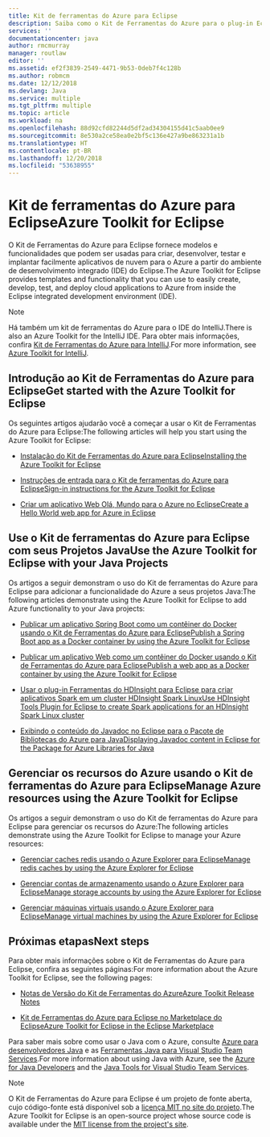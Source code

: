 ```yaml
---
title: Kit de ferramentas do Azure para Eclipse
description: Saiba como o Kit de Ferramentas do Azure para o plug-in Eclipse pode ajudar a criar e implantar aplicativos de nuvem no Azure.
services: ''
documentationcenter: java
author: rmcmurray
manager: routlaw
editor: ''
ms.assetid: ef2f3839-2549-4471-9b53-0deb7f4c128b
ms.author: robmcm
ms.date: 12/12/2018
ms.devlang: Java
ms.service: multiple
ms.tgt_pltfrm: multiple
ms.topic: article
ms.workload: na
ms.openlocfilehash: 88d92cfd82244d5df2ad34304155d41c5aab0ee9
ms.sourcegitcommit: 8e530a2ce58ea0e2bf5c136e427a9be863231a1b
ms.translationtype: HT
ms.contentlocale: pt-BR
ms.lasthandoff: 12/20/2018
ms.locfileid: "53638955"
---
```

# <a name="azure-toolkit-for-eclipse"></a><span data-ttu-id="8d2d6-103">Kit de ferramentas do Azure para Eclipse</span><span class="sxs-lookup"><span data-stu-id="8d2d6-103">Azure Toolkit for Eclipse</span></span>

<span data-ttu-id="8d2d6-104">O Kit de Ferramentas do Azure para Eclipse fornece modelos e funcionalidades que podem ser usadas para criar, desenvolver, testar e implantar facilmente aplicativos de nuvem para o Azure a partir do ambiente de desenvolvimento integrado (IDE) do Eclipse.</span><span class="sxs-lookup"><span data-stu-id="8d2d6-104">The Azure Toolkit for Eclipse provides templates and functionality that you can use to easily create, develop, test, and deploy cloud applications to Azure from inside the Eclipse integrated development environment (IDE).</span></span>

> [!NOTE]
> 
> <span data-ttu-id="8d2d6-105">Há também um kit de ferramentas do Azure para o IDE do IntelliJ.</span><span class="sxs-lookup"><span data-stu-id="8d2d6-105">There is also an Azure Toolkit for the IntelliJ IDE.</span></span> <span data-ttu-id="8d2d6-106">Para obter mais informações, confira [Kit de Ferramentas do Azure para IntelliJ](../intellij/azure-toolkit-for-intellij.md).</span><span class="sxs-lookup"><span data-stu-id="8d2d6-106">For more information, see [Azure Toolkit for IntelliJ](../intellij/azure-toolkit-for-intellij.md).</span></span>
> 

## <a name="get-started-with-the-azure-toolkit-for-eclipse"></a><span data-ttu-id="8d2d6-107">Introdução ao Kit de Ferramentas do Azure para Eclipse</span><span class="sxs-lookup"><span data-stu-id="8d2d6-107">Get started with the Azure Toolkit for Eclipse</span></span>
<span data-ttu-id="8d2d6-108">Os seguintes artigos ajudarão você a começar a usar o Kit de Ferramentas do Azure para Eclipse:</span><span class="sxs-lookup"><span data-stu-id="8d2d6-108">The following articles will help you start using the Azure Toolkit for Eclipse:</span></span>

* [<span data-ttu-id="8d2d6-109">Instalação do Kit de Ferramentas do Azure para Eclipse</span><span class="sxs-lookup"><span data-stu-id="8d2d6-109">Installing the Azure Toolkit for Eclipse</span></span>](azure-toolkit-for-eclipse-installation.md)

* [<span data-ttu-id="8d2d6-110">Instruções de entrada para o Kit de ferramentas do Azure para Eclipse</span><span class="sxs-lookup"><span data-stu-id="8d2d6-110">Sign-in instructions for the Azure Toolkit for Eclipse</span></span>](azure-toolkit-for-eclipse-sign-in-instructions.md)

* [<span data-ttu-id="8d2d6-111">Criar um aplicativo Web Olá, Mundo para o Azure no Eclipse</span><span class="sxs-lookup"><span data-stu-id="8d2d6-111">Create a Hello World web app for Azure in Eclipse</span></span>](azure-toolkit-for-eclipse-create-hello-world-web-app.md)

## <a name="use-the-azure-toolkit-for-eclipse-with-your-java-projects"></a><span data-ttu-id="8d2d6-112">Use o Kit de ferramentas do Azure para Eclipse com seus Projetos Java</span><span class="sxs-lookup"><span data-stu-id="8d2d6-112">Use the Azure Toolkit for Eclipse with your Java Projects</span></span>
<span data-ttu-id="8d2d6-113">Os artigos a seguir demonstram o uso do  Kit de ferramentas do Azure para Eclipse para adicionar a funcionalidade do Azure a seus projetos Java:</span><span class="sxs-lookup"><span data-stu-id="8d2d6-113">The following articles demonstrate using the Azure Toolkit for Eclipse to add Azure functionality to your Java projects:</span></span>

* [<span data-ttu-id="8d2d6-114">Publicar um aplicativo Spring Boot como um contêiner do Docker usando o Kit de Ferramentas do Azure para Eclipse</span><span class="sxs-lookup"><span data-stu-id="8d2d6-114">Publish a Spring Boot app as a Docker container by using the Azure Toolkit for Eclipse</span></span>](azure-toolkit-for-eclipse-publish-spring-boot-docker-app.md)

* [<span data-ttu-id="8d2d6-115">Publicar um aplicativo Web como um contêiner do Docker usando o Kit de Ferramentas do Azure para Eclipse</span><span class="sxs-lookup"><span data-stu-id="8d2d6-115">Publish a web app as a Docker container by using the Azure Toolkit for Eclipse</span></span>](azure-toolkit-for-eclipse-publish-as-docker-container.md)

* [<span data-ttu-id="8d2d6-116">Usar o plug-in Ferramentas do HDInsight para Eclipse para criar aplicativos Spark em um cluster HDInsight Spark Linux</span><span class="sxs-lookup"><span data-stu-id="8d2d6-116">Use HDInsight Tools Plugin for Eclipse to create Spark applications for an HDInsight Spark Linux cluster</span></span>](/azure/hdinsight/hdinsight-apache-spark-eclipse-tool-plugin)

* [<span data-ttu-id="8d2d6-117">Exibindo o conteúdo do Javadoc no Eclipse para o Pacote de Bibliotecas do Azure para Java</span><span class="sxs-lookup"><span data-stu-id="8d2d6-117">Displaying Javadoc content in Eclipse for the Package for Azure Libraries for Java</span></span>](azure-toolkit-for-eclipse-displaying-javadoc-content-for-azure-libraries.md)

## <a name="manage-azure-resources-using-the-azure-toolkit-for-eclipse"></a><span data-ttu-id="8d2d6-118">Gerenciar os recursos do Azure usando o Kit de ferramentas do Azure para Eclipse</span><span class="sxs-lookup"><span data-stu-id="8d2d6-118">Manage Azure resources using the Azure Toolkit for Eclipse</span></span>
<span data-ttu-id="8d2d6-119">Os artigos a seguir demonstram o uso do Kit de ferramentas do Azure para Eclipse para gerenciar os recursos do Azure:</span><span class="sxs-lookup"><span data-stu-id="8d2d6-119">The following articles demonstrate using the Azure Toolkit for Eclipse to manage your Azure resources:</span></span>

* [<span data-ttu-id="8d2d6-120">Gerenciar caches redis usando o Azure Explorer para Eclipse</span><span class="sxs-lookup"><span data-stu-id="8d2d6-120">Manage redis caches by using the Azure Explorer for Eclipse</span></span>](azure-toolkit-for-eclipse-managing-redis-caches-using-azure-explorer.md)

* [<span data-ttu-id="8d2d6-121">Gerenciar contas de armazenamento usando o Azure Explorer para Eclipse</span><span class="sxs-lookup"><span data-stu-id="8d2d6-121">Manage storage accounts by using the Azure Explorer for Eclipse</span></span>](azure-toolkit-for-eclipse-managing-storage-accounts-using-azure-explorer.md)

* [<span data-ttu-id="8d2d6-122">Gerenciar máquinas virtuais usando o Azure Explorer para Eclipse</span><span class="sxs-lookup"><span data-stu-id="8d2d6-122">Manage virtual machines by using the Azure Explorer for Eclipse</span></span>](azure-toolkit-for-eclipse-managing-virtual-machines-using-azure-explorer.md)

## <a name="next-steps"></a><span data-ttu-id="8d2d6-123">Próximas etapas</span><span class="sxs-lookup"><span data-stu-id="8d2d6-123">Next steps</span></span>

<span data-ttu-id="8d2d6-124">Para obter mais informações sobre o Kit de Ferramentas do Azure para Eclipse, confira as seguintes páginas:</span><span class="sxs-lookup"><span data-stu-id="8d2d6-124">For more information about the Azure Toolkit for Eclipse, see the following pages:</span></span>

* [<span data-ttu-id="8d2d6-125">Notas de Versão do Kit de Ferramentas do Azure</span><span class="sxs-lookup"><span data-stu-id="8d2d6-125">Azure Toolkit Release Notes</span></span>](https://github.com/Microsoft/azure-tools-for-java/releases)

* [<span data-ttu-id="8d2d6-126">Kit de Ferramentas do Azure para Eclipse no Marketplace do Eclipse</span><span class="sxs-lookup"><span data-stu-id="8d2d6-126">Azure Toolkit for Eclipse in the Eclipse Marketplace</span></span>](http://marketplace.eclipse.org/content/azure-toolkit-eclipse)

<span data-ttu-id="8d2d6-127">Para saber mais sobre como usar o Java com o Azure, consulte [Azure para desenvolvedores Java](https://docs.microsoft.com/java/azure/) e as [Ferramentas Java para Visual Studio Team Services](/azure/devops/java/).</span><span class="sxs-lookup"><span data-stu-id="8d2d6-127">For more information about using Java with Azure, see the [Azure for Java Developers](https://docs.microsoft.com/java/azure/) and the [Java Tools for Visual Studio Team Services](/azure/devops/java/).</span></span>

<!-- [!INCLUDE [azure-toolkit-for-eclipse-additional-resources](../includes/azure-toolkit-for-eclipse-additional-resources.md)] -->

> [!NOTE]
> 
> <span data-ttu-id="8d2d6-128">O Kit de Ferramentas do Azure para Eclipse é um projeto de fonte aberta, cujo código-fonte está disponível sob a [licença MIT no site do projeto](https://github.com/microsoft/azure-tools-for-java).</span><span class="sxs-lookup"><span data-stu-id="8d2d6-128">The Azure Toolkit for Eclipse is an open-source project whose source code is available under the [MIT license from the project's site](https://github.com/microsoft/azure-tools-for-java).</span></span>
> 

<!-- URL List -->

[Azure for Java Developers]: https://docs.microsoft.com/java/azure

<!-- Temporarily Deprecated URLs -->

<!-- [Deploying large deployments](azure-toolkit-for-eclipse-deploying-large-deployments.md) -->
<!-- [How to Maintain Session Data with Session Affinity]: http://go.microsoft.com/fwlink/?LinkID=699539 -->
<!-- [How to Use Co-located Caching]: http://go.microsoft.com/fwlink/?LinkID=699542 -->
<!-- [How to Use Dedicated Caching]: http://go.microsoft.com/fwlink/?LinkID=699543 -->
<!-- [How to Use JMS with AMQP 1.0 in Azure with Eclipse]: http://go.microsoft.com/fwlink/?LinkID=699544 -->
<!-- [How to Use SSL Offloading]: http://go.microsoft.com/fwlink/?LinkID=699545 -->
<!-- [SSL Offloading]: http://go.microsoft.com/fwlink/?LinkID=699549 -->
<!-- [Using the Azure Service Runtime Library in JSP]: http://go.microsoft.com/fwlink/?LinkID=699551 -->
<!-- [How to Authenticate Web Users with Azure Access Control Service Using Eclipse]: /azure/active-directory/active-directory-java-authenticate-users-access-control-eclipse.md -->
<!-- [Debug a Java Web App on Azure in Eclipse]: /azure/app-service-web/app-service-web-debug-java-web-app-in-eclipse.md -->
<!-- [Debugging Azure Applications in Eclipse]: azure-toolkit-for-eclipse-debugging-azure-applications.md -->

<!-- Legacy MSDN URL = https://msdn.microsoft.com/library/azure/hh694271.aspx -->
